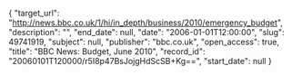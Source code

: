 {
  "target_url": "http://news.bbc.co.uk/1/hi/in_depth/business/2010/emergency_budget", 
  "description": "", 
  "end_date": null, 
  "date": "2006-01-01T12:00:00", 
  "slug": 49741919, 
  "subject": null, 
  "publisher": "bbc.co.uk", 
  "open_access": true, 
  "title": "BBC News: Budget, June 2010", 
  "record_id": "20060101T120000/r5I8p47BsJojgHdScSB+Kg==", 
  "start_date": null
}

